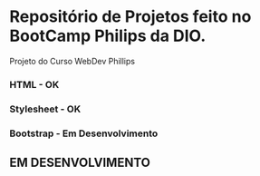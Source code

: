 # Repositório de Projetos feito no BootCamp Philips da DIO.  
Projeto do Curso WebDev Phillips
### HTML - OK
### Stylesheet - OK
### Bootstrap - Em Desenvolvimento
## EM DESENVOLVIMENTO
